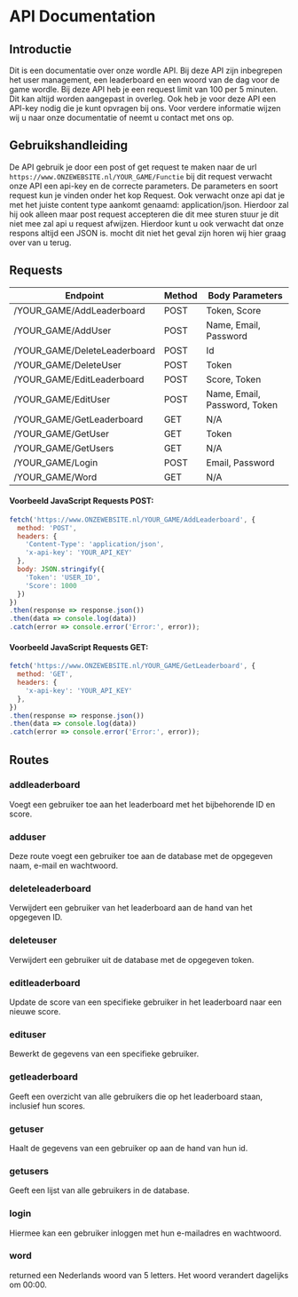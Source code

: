 # API Documentation
## Introductie
Dit is een documentatie over onze wordle API. Bij deze API zijn inbegrepen het user management, een leaderboard en een woord van de dag voor de game wordle. Bij deze API heb je een request limit van 100 per 5 minuten. Dit kan altijd worden aangepast in overleg. Ook heb je voor deze API een API-key nodig die je kunt opvragen bij ons. Voor verdere informatie wijzen wij u naar onze documentatie of neemt u contact met ons op.

## Gebruikshandleiding
De API gebruik je door een post of get request te maken naar de url `https://www.ONZEWEBSITE.nl/YOUR_GAME/Functie` bij dit request verwacht onze API een api-key en de correcte parameters. De parameters en soort request kun je vinden onder het kop Request. Ook verwacht onze api dat je met het juiste content type aankomt genaamd: application/json. Hierdoor zal hij ook alleen maar post request accepteren die dit mee sturen stuur je dit niet mee zal api u request afwijzen. Hierdoor kunt u ook verwacht dat onze respons altijd een JSON is. mocht dit niet het geval zijn horen wij hier graag over van u terug.

## Requests

| Endpoint                   | Method | Body Parameters             |
|----------------------------|--------|-----------------------------|
| /YOUR_GAME/AddLeaderboard  | POST   | Token, Score                |
| /YOUR_GAME/AddUser         | POST   | Name, Email, Password      |
| /YOUR_GAME/DeleteLeaderboard | POST  | Id                          |
| /YOUR_GAME/DeleteUser      | POST   | Token                       |
| /YOUR_GAME/EditLeaderboard | POST   | Score, Token                |
| /YOUR_GAME/EditUser        | POST   | Name, Email, Password, Token |
| /YOUR_GAME/GetLeaderboard  | GET    | N/A                         |
| /YOUR_GAME/GetUser         | GET    | Token                       |
| /YOUR_GAME/GetUsers        | GET    | N/A                         |
| /YOUR_GAME/Login           | POST   | Email, Password             |
| /YOUR_GAME/Word            | GET    | N/A                         |


#### Voorbeeld JavaScript Requests POST:
```javascript
fetch('https://www.ONZEWEBSITE.nl/YOUR_GAME/AddLeaderboard', {
  method: 'POST',
  headers: {
    'Content-Type': 'application/json',
    'x-api-key': 'YOUR_API_KEY'
  },
  body: JSON.stringify({
    'Token': 'USER_ID',
    'Score': 1000
  })
})
.then(response => response.json())
.then(data => console.log(data))
.catch(error => console.error('Error:', error));
```


#### Voorbeeld JavaScript Requests GET:
```javascript
fetch('https://www.ONZEWEBSITE.nl/YOUR_GAME/GetLeaderboard', {
  method: 'GET',
  headers: {
    'x-api-key': 'YOUR_API_KEY'
  },
})
.then(response => response.json())
.then(data => console.log(data))
.catch(error => console.error('Error:', error));
```
## Routes

### addleaderboard
Voegt een gebruiker toe aan het leaderboard met het bijbehorende ID en score.

### adduser
Deze route voegt een gebruiker toe aan de database met de opgegeven naam, e-mail en wachtwoord.

### deleteleaderboard
Verwijdert een gebruiker van het leaderboard aan de hand van het opgegeven ID.

### deleteuser
Verwijdert een gebruiker uit de database met de opgegeven token.

### editleaderboard
Update de score van een specifieke gebruiker in het leaderboard naar een nieuwe score.

### edituser
Bewerkt de gegevens van een specifieke gebruiker.

### getleaderboard
Geeft een overzicht van alle gebruikers die op het leaderboard staan, inclusief hun scores.

### getuser
Haalt de gegevens van een gebruiker op aan de hand van hun id.

### getusers
Geeft een lijst van alle gebruikers in de database.

### login
Hiermee kan een gebruiker inloggen met hun e-mailadres en wachtwoord.

### word
returned een Nederlands woord van 5 letters. Het woord verandert dagelijks om 00:00.
